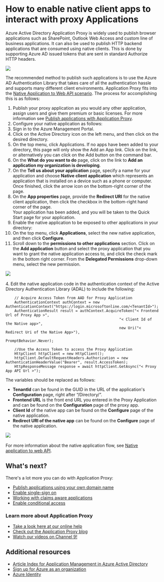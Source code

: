 <properties
	pageTitle="How to enable publishing of native client apps with proxy applications | Microsoft Azure"
	description="Covers how to enable native client apps to communicate with Azure AD Application Proxy Connector to provide secure remote access to your on-premises apps."
	services="active-directory"
	documentationCenter=""
	authors="kgremban"
	manager="stevenpo"
	editor=""/>

<tags
	ms.service="active-directory"
	ms.workload="identity"
	ms.tgt_pltfrm="na"
	ms.devlang="na"
	ms.topic="article"
	ms.date="11/02/2015"
	ms.author="kgremban"/>

# How to enable native client apps to interact with proxy Applications
Azure Active Directory Application Proxy is widely used to publish browser applications such as SharePoint, Outlook Web Access and custom line of business applications. It can also be used to publish HTTP backend applications that are consumed using native clients. This is done by supporting Azure AD issued tokens that are sent in standard Authorize HTTP headers.


![](./media/active-directory-application-proxy-native-client/richclientflow.png)


The recommended method to publish such applications is to use the Azure AD Authentication Library that takes care of all the authentication hassle and supports many different client environments. Application Proxy fits into the [Native Application to Web API scenario](active-directory-authentication-scenarios.md#native-application-to-web-api). The process for accomplishing this is as follows:

1. Publish your proxy application as you would any other application, assign users and give them premium or basic licenses. For more information see  [Publish applications with Application Proxy](active-directory-application-proxy-publish.md).
2. Configure your native application as follows:
  3. Sign in to the Azure Management Portal.
  4. Click on the Active Directory icon on the left menu, and then click on the desired directory.
  5. On the top menu, click Applications. If no apps have been added to your directory, this page will only show the Add an App link. Click on the link, or alternatively you can click on the Add button on the command bar.
  4. On the **What do you want to do** page, click on the link to **Add an application my organization is developing**.
  5. On the **Tell us about your application** page, specify a name for your application and choose **Native client application** which represents an application that is installed on a device such as a phone or computer. Once finished, click the arrow icon on the bottom-right corner of the page.
  6. On the **App properties** page, provide the **Redirect URI** for the native client application, then click the checkbox in the bottom-right hand corner of the page. </br>Your application has been added, and you will be taken to the Quick Start page for your application.
8. Enable the native application to be exposed to other applications in your directory:
  9. On the top menu, click **Applications**, select the new native application, and then click **Configure**.
  10. Scroll down to the **permissions to other applications** section. Click on the **Add application** button and select the proxy application that you want to grant the native application access to, and click the check mark in the bottom right corner. From the **Delegated Permissions** drop-down menu, select the new permission. </br>

![](./media/active-directory-application-proxy-native-client/delegate_native_app.png) </br></br>
4. Edit the native application code in the authentication context of the Active Directory Authentication Library (ADAL) to include the following:

		// Acquire Access Token from AAD for Proxy Application
		AuthenticationContext authContext = new AuthenticationContext("https://login.microsoftonline.com/<TenantId>");
		AuthenticationResult result = authContext.AcquireToken("< Frontend Url of Proxy App >",
                                                        "< Client Id of the Native app>",
                                                        new Uri("< Redirect Uri of the Native App>"),
                                                        PromptBehavior.Never);

		//Use the Access Token to access the Proxy Application
		HttpClient httpClient = new HttpClient();
		httpClient.DefaultRequestHeaders.Authorization = new AuthenticationHeaderValue("Bearer", result.AccessToken);
		HttpResponseMessage response = await httpClient.GetAsync("< Proxy App API Url >");

The variables should be replaced as follows:


- **TenantId** can be found in the GUID in the URL of the application's **Configuration** page, right after “/Directory/”.
- **Frontend URL** is the front end URL you entered in the Proxy Application and can be found on the **Configuration** page of the proxy app.
- **Client Id** of the native app can be found on the **Configure** page of the native application.
- **Redirect URI of the native app** can be found on the **Configure** page of the native application.

![](./media/active-directory-application-proxy-native-client/new_native_app.png)
</br> </br>For more information about the native application flow, see [Native application to web API](active-directory-authentication-scenarios.md#native-application-to-web-api).






## What's next?
There's a lot more you can do with Application Proxy:


- [Publish applications using your own domain name](active-directory-application-proxy-custom-domains.md)
- [Enable single-sign on](active-directory-application-proxy-sso-using-kcd.md)
- [Working with claims aware applications](active-directory-application-proxy-claims-aware-apps.md)
- [Enable conditional access](active-directory-application-proxy-conditional-access.md)


### Learn more about Application Proxy
- [Take a look here at our online help](active-directory-application-proxy-enable.md)
- [Check out the Application Proxy blog](http://blogs.technet.com/b/applicationproxyblog/)
- [Watch our videos on Channel 9!](http://channel9.msdn.com/events/Ignite/2015/BRK3864)

## Additional resources
- [Article Index for Application Management in Azure Active Directory](active-directory-apps-index.md)
- [Sign up for Azure as an organization](sign-up-organization.md)
- [Azure Identity](fundamentals-identity.md)
